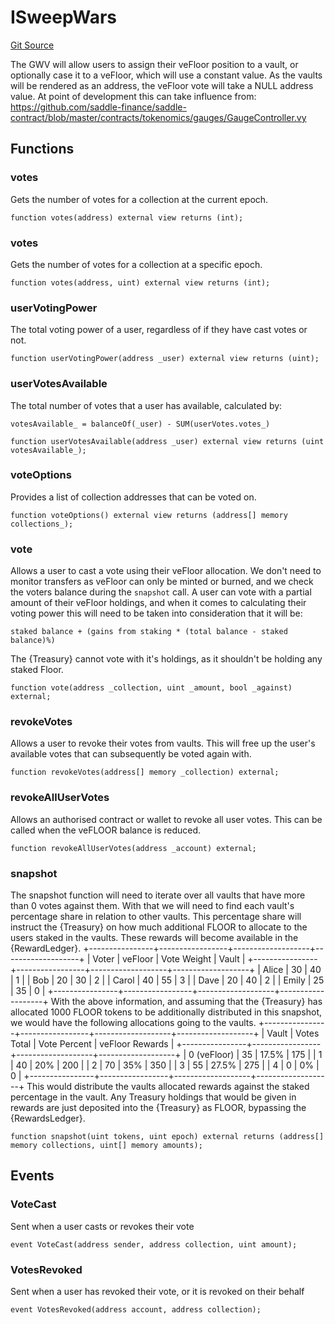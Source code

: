 # ISweepWars
[Git Source](https://github.com/FloorDAO/floor-v2/blob/c8169a0594ad07a37d169672a50f4155c41be809/src/interfaces/voting/SweepWars.sol)

The GWV will allow users to assign their veFloor position to a vault, or
optionally case it to a veFloor, which will use a constant value. As the
vaults will be rendered as an address, the veFloor vote will take a NULL
address value.
At point of development this can take influence from:
https://github.com/saddle-finance/saddle-contract/blob/master/contracts/tokenomics/gauges/GaugeController.vy


## Functions
### votes

Gets the number of votes for a collection at the current epoch.


```solidity
function votes(address) external view returns (int);
```

### votes

Gets the number of votes for a collection at a specific epoch.


```solidity
function votes(address, uint) external view returns (int);
```

### userVotingPower

The total voting power of a user, regardless of if they have cast votes
or not.


```solidity
function userVotingPower(address _user) external view returns (uint);
```

### userVotesAvailable

The total number of votes that a user has available, calculated by:
```
votesAvailable_ = balanceOf(_user) - SUM(userVotes.votes_)
```


```solidity
function userVotesAvailable(address _user) external view returns (uint votesAvailable_);
```

### voteOptions

Provides a list of collection addresses that can be voted on.


```solidity
function voteOptions() external view returns (address[] memory collections_);
```

### vote

Allows a user to cast a vote using their veFloor allocation. We don't
need to monitor transfers as veFloor can only be minted or burned, and
we check the voters balance during the `snapshot` call.
A user can vote with a partial amount of their veFloor holdings, and when
it comes to calculating their voting power this will need to be taken into
consideration that it will be:
```
staked balance + (gains from staking * (total balance - staked balance)%)
```
The {Treasury} cannot vote with it's holdings, as it shouldn't be holding
any staked Floor.


```solidity
function vote(address _collection, uint _amount, bool _against) external;
```

### revokeVotes

Allows a user to revoke their votes from vaults. This will free up the
user's available votes that can subsequently be voted again with.


```solidity
function revokeVotes(address[] memory _collection) external;
```

### revokeAllUserVotes

Allows an authorised contract or wallet to revoke all user votes. This
can be called when the veFLOOR balance is reduced.


```solidity
function revokeAllUserVotes(address _account) external;
```

### snapshot

The snapshot function will need to iterate over all vaults that have
more than 0 votes against them. With that we will need to find each
vault's percentage share in relation to other vaults.
This percentage share will instruct the {Treasury} on how much additional
FLOOR to allocate to the users staked in the vaults. These rewards will
become available in the {RewardLedger}.
+----------------+-----------------+-------------------+-------------------+
| Voter          | veFloor         | Vote Weight       | Vault             |
+----------------+-----------------+-------------------+-------------------+
| Alice          | 30              | 40                | 1                 |
| Bob            | 20              | 30                | 2                 |
| Carol          | 40              | 55                | 3                 |
| Dave           | 20              | 40                | 2                 |
| Emily          | 25              | 35                | 0                 |
+----------------+-----------------+-------------------+-------------------+
With the above information, and assuming that the {Treasury} has allocated
1000 FLOOR tokens to be additionally distributed in this snapshot, we would
have the following allocations going to the vaults.
+----------------+-----------------+-------------------+-------------------+
| Vault          | Votes Total     | Vote Percent      | veFloor Rewards   |
+----------------+-----------------+-------------------+-------------------+
| 0 (veFloor)    | 35              | 17.5%             | 175               |
| 1              | 40              | 20%               | 200               |
| 2              | 70              | 35%               | 350               |
| 3              | 55              | 27.5%             | 275               |
| 4              | 0               | 0%                | 0                 |
+----------------+-----------------+-------------------+-------------------+
This would distribute the vaults allocated rewards against the staked
percentage in the vault. Any Treasury holdings that would be given in rewards
are just deposited into the {Treasury} as FLOOR, bypassing the {RewardsLedger}.


```solidity
function snapshot(uint tokens, uint epoch) external returns (address[] memory collections, uint[] memory amounts);
```

## Events
### VoteCast
Sent when a user casts or revokes their vote


```solidity
event VoteCast(address sender, address collection, uint amount);
```

### VotesRevoked
Sent when a user has revoked their vote, or it is revoked on their behalf


```solidity
event VotesRevoked(address account, address collection);
```

